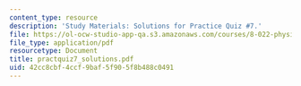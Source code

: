 ```yaml
---
content_type: resource
description: 'Study Materials: Solutions for Practice Quiz #7.'
file: https://ol-ocw-studio-app-qa.s3.amazonaws.com/courses/8-022-physics-ii-electricity-and-magnetism-fall-2002/42cc8cbf4ccf9baf5f905f8b488c0491_practquiz7_solutions.pdf
file_type: application/pdf
resourcetype: Document
title: practquiz7_solutions.pdf
uid: 42cc8cbf-4ccf-9baf-5f90-5f8b488c0491
---
```

